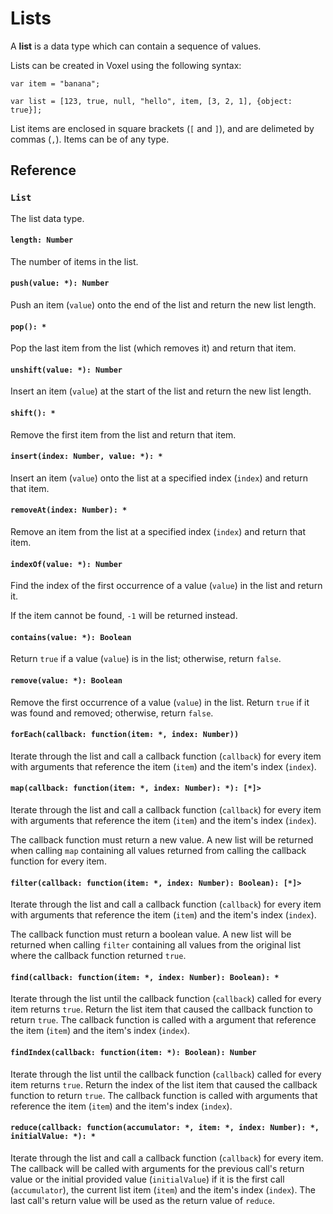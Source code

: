# Lists
A **list** is a data type which can contain a sequence of values.

Lists can be created in Voxel using the following syntax:

```voxel
var item = "banana";

var list = [123, true, null, "hello", item, [3, 2, 1], {object: true}];
```

List items are enclosed in square brackets (`[` and `]`), and are delimeted by commas (`,`). Items can be of any type.

## Reference

### `List`
The list data type.

#### `length: Number`
The number of items in the list.

#### `push(value: *): Number`
Push an item (`value`) onto the end of the list and return the new list length.

#### `pop(): *`
Pop the last item from the list (which removes it) and return that item.

#### `unshift(value: *): Number`
Insert an item (`value`) at the start of the list and return the new list length.

#### `shift(): *`
Remove the first item from the list and return that item.

#### `insert(index: Number, value: *): *`
Insert an item (`value`) onto the list at a specified index (`index`) and return that item.

#### `removeAt(index: Number): *`
Remove an item from the list at a specified index (`index`) and return that item.

#### `indexOf(value: *): Number`
Find the index of the first occurrence of a value (`value`) in the list and return it.

If the item cannot be found, `-1` will be returned instead.

#### `contains(value: *): Boolean`
Return `true` if a value (`value`) is in the list; otherwise, return `false`.

#### `remove(value: *): Boolean`
Remove the first occurrence of a value (`value`) in the list. Return `true` if it was found and removed; otherwise, return `false`.

#### `forEach(callback: function(item: *, index: Number))`
Iterate through the list and call a callback function (`callback`) for every item with arguments that reference the item (`item`) and the item's index (`index`).

#### `map(callback: function(item: *, index: Number): *): [*]>`
Iterate through the list and call a callback function (`callback`) for every item with arguments that reference the item (`item`) and the item's index (`index`).

The callback function must return a new value. A new list will be returned when calling `map` containing all values returned from calling the callback function for every item.

#### `filter(callback: function(item: *, index: Number): Boolean): [*]>`
Iterate through the list and call a callback function (`callback`) for every item with arguments that reference the item (`item`) and the item's index (`index`).

The callback function must return a boolean value. A new list will be returned when calling `filter` containing all values from the original list where the callback function returned `true`.

#### `find(callback: function(item: *, index: Number): Boolean): *`
Iterate through the list until the callback function (`callback`) called for every item returns `true`. Return the list item that caused the callback function to return `true`. The callback function is called with a argument that reference the item (`item`) and the item's index (`index`).

#### `findIndex(callback: function(item: *): Boolean): Number`
Iterate through the list until the callback function (`callback`) called for every item returns `true`. Return the index of the list item that caused the callback function to return `true`. The callback function is called with arguments that reference the item (`item`) and the item's index (`index`).

#### `reduce(callback: function(accumulator: *, item: *, index: Number): *, initialValue: *): *`

Iterate through the list and call a callback function (`callback`) for every item. The callback will be called with arguments for the previous call's return value or the initial provided value (`initialValue`) if it is the first call (`accumulator`), the current list item (`item`) and the item's index (`index`). The last call's return value will be used as the return value of `reduce`.